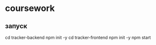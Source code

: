 # coursework


## запуск
  cd tracker-backend
  npm init -y
  cd tracker-frontend
  npm init -y
  npm start
